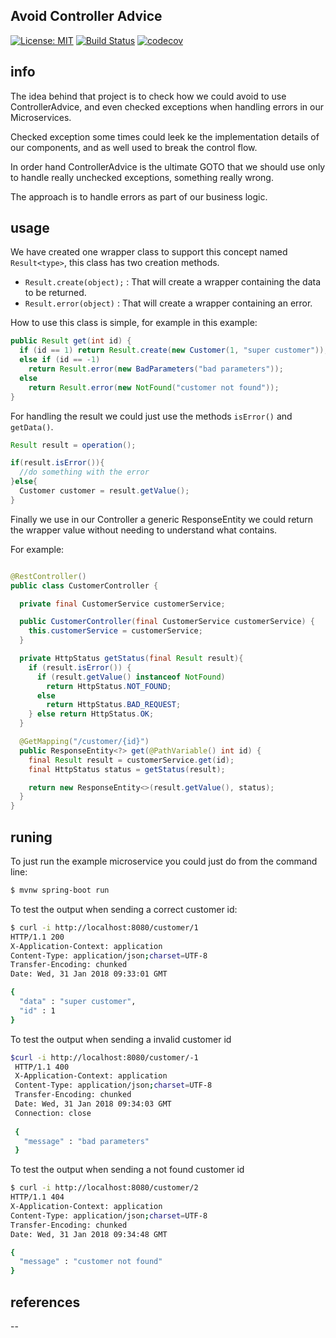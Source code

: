 ## Avoid Controller Advice
[![License: MIT](https://img.shields.io/badge/License-MIT-blue.svg)](/LICENSE)
[![Build Status](https://travis-ci.org/LearningByExample/AvoidControllerAdvice.svg?branch=master)](https://travis-ci.org/LearningByExample/AvoidControllerAdvice)
[![codecov](https://codecov.io/gh/LearningByExample/AvoidControllerAdvice/branch/master/graph/badge.svg)](https://codecov.io/gh/LearningByExample/AvoidControllerAdvice)

## info

The idea behind that project is to check how we could avoid to use ControllerAdvice, and even checked exceptions when handling errors in our Microservices.

Checked exception some times could leek ke the implementation details of our components, and as well used to break the control flow.

In order hand ControllerAdvice is the ultimate GOTO that we should use only to handle really unchecked exceptions, something really wrong.

The approach is to handle errors as part of our business logic.

## usage

We have created one wrapper class to support this concept named `Result<type>`, this class has two creation methods.

- `Result.create(object);` : That will create a wrapper containing the data to be returned.
- `Result.error(object)` : That will create a wrapper containing an error.



How to use this class is simple, for example in this example:

```java
public Result get(int id) {
  if (id == 1) return Result.create(new Customer(1, "super customer"));
  else if (id == -1)
    return Result.error(new BadParameters("bad parameters"));
  else
    return Result.error(new NotFound("customer not found"));
}
```

For handling the result we could just use the methods `isError()` and `getData()`.

```java
Result result = operation();

if(result.isError()){
  //do something with the error
}else{
  Customer customer = result.getValue();
}

```

Finally we use in our Controller a generic ResponseEntity we could return the wrapper value without needing to understand what contains.

For example:

```java

@RestController()
public class CustomerController {

  private final CustomerService customerService;

  public CustomerController(final CustomerService customerService) {
    this.customerService = customerService;
  }

  private HttpStatus getStatus(final Result result){
    if (result.isError()) {
      if (result.getValue() instanceof NotFound)
        return HttpStatus.NOT_FOUND;
      else
        return HttpStatus.BAD_REQUEST;
    } else return HttpStatus.OK;
  }

  @GetMapping("/customer/{id}")
  public ResponseEntity<?> get(@PathVariable() int id) {
    final Result result = customerService.get(id);
    final HttpStatus status = getStatus(result);

    return new ResponseEntity<>(result.getValue(), status);
  }
}

```

## runing

To just run the example microservice you could just do from the command line:
```bash
$ mvnw spring-boot run
```

To test the output when sending a correct customer id:

```bash
$ curl -i http://localhost:8080/customer/1   
HTTP/1.1 200 
X-Application-Context: application
Content-Type: application/json;charset=UTF-8
Transfer-Encoding: chunked
Date: Wed, 31 Jan 2018 09:33:01 GMT

{
  "data" : "super customer",
  "id" : 1
}
```

To test the output when sending a invalid customer id

```bash
$curl -i http://localhost:8080/customer/-1
 HTTP/1.1 400 
 X-Application-Context: application
 Content-Type: application/json;charset=UTF-8
 Transfer-Encoding: chunked
 Date: Wed, 31 Jan 2018 09:34:03 GMT
 Connection: close
 
 {
   "message" : "bad parameters"
 }                                                                                                                                                                                                                          
```

To test the output when sending a not found customer id

```bash
$ curl -i http://localhost:8080/customer/2 
HTTP/1.1 404 
X-Application-Context: application
Content-Type: application/json;charset=UTF-8
Transfer-Encoding: chunked
Date: Wed, 31 Jan 2018 09:34:48 GMT

{
  "message" : "customer not found"
}
```

## references

--